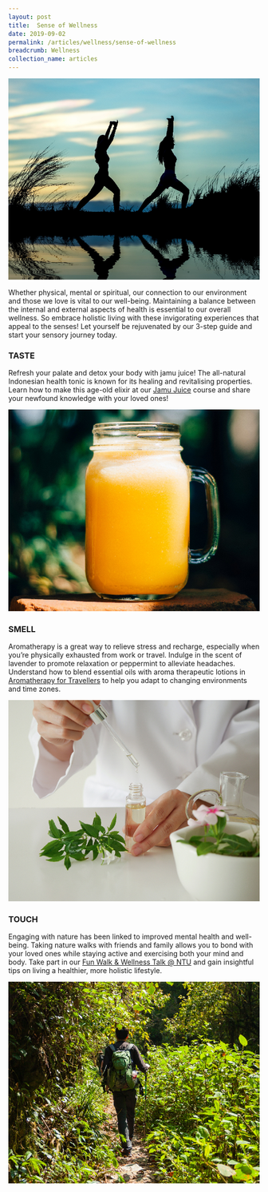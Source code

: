 ```yaml
---
layout: post
title:  Sense of Wellness
date: 2019-09-02
permalink: /articles/wellness/sense-of-wellness
breadcrumb: Wellness
collection_name: articles
---
```

![Sense of Wellness](/images/content-articles/wellness/sense-of-wellness-img1.jpg)

Whether physical, mental or spiritual, our connection to our environment and those we love is vital to our well-being. Maintaining a balance between the internal and external aspects of health is essential to our overall wellness. So embrace holistic living with these invigorating experiences that appeal to the senses! Let yourself be rejuvenated by our 3-step guide and start your sensory journey today. 

### TASTE
Refresh your palate and detox your body with jamu juice! The all-natural Indonesian health tonic is known for its healing and revitalising properties. Learn how to make this age-old elixir at our [Jamu Juice](../../course-directory/health-and-wellness/#jamu-juice) course and share your newfound knowledge with your loved ones!

![Sense of Wellness](/images/content-articles/wellness/sense-of-wellness-img2.jpg)

### SMELL
Aromatherapy is a great way to relieve stress and recharge, especially when you’re physically exhausted from work or travel. Indulge in the scent of lavender to promote relaxation or peppermint to alleviate headaches. Understand how to blend essential oils with aroma therapeutic lotions in [Aromatherapy for Travellers](../../course-directory/health-and-wellness/#aromatherapy-for-travellers) to help you adapt to changing environments and time zones. 

![Sense of Wellness](/images/content-articles/wellness/sense-of-wellness-img3.jpg)

### TOUCH
Engaging with nature has been linked to improved mental health and well-being. Taking nature walks with friends and family allows you to bond with your loved ones while staying active and exercising both your mind and body. Take part in our [Fun Walk & Wellness Talk @ NTU](../../course-directory/health-and-wellness/#fun-walk-wellness-talk-ntu) and gain insightful tips on living a healthier, more holistic lifestyle.

![Sense of Wellness](/images/content-articles/wellness/sense-of-wellness-img4.jpg)